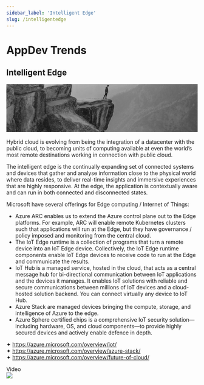 ```yaml
---
sidebar_label: 'Intelligent Edge'
slug: /intelligentedge
---
```


# AppDev Trends

## Intelligent Edge

![](images/15-intelligentedge.png)

Hybrid cloud is evolving from being the integration of a datacenter with the public cloud, to becoming units of computing available at even the world’s most remote destinations working in connection with public cloud.

The intelligent edge is the continually expanding set of connected systems and devices that gather and analyse information close to the physical world where data resides, to deliver real-time insights and immersive experiences that are highly responsive. At the edge, the application is contextually aware and can run in both connected and disconnected states.

Microsoft have several offerings for Edge computing / Internet of Things:

- Azure ARC enables us to extend the Azure control plane out to the Edge platforms.  For example, ARC will enable remote Kubernetes clusters such that applications will run at the Edge, but they have governance / policy imposed and monitoring from the central cloud.
- The IoT Edge runtime is a collection of programs that turn a remote device into an IoT Edge device. Collectively, the IoT Edge runtime components enable IoT Edge devices to receive code to run at the Edge and communicate the results.
- IoT Hub is a managed service, hosted in the cloud, that acts as a central message hub for bi-directional communication between IoT applications and the devices it manages. It enables IoT solutions with reliable and secure communications between millions of IoT devices and a cloud-hosted solution backend. You can connect virtually any device to IoT Hub.
- Azure Stack are managed devices bringing the compute, storage, and intelligence of Azure to the edge.
- Azure Sphere certified chips is a comprehensive IoT security solution—including hardware, OS, and cloud components—to provide highly secured devices and actively enable defence in depth.

&#x2726; <https://azure.microsoft.com/overview/iot/>  
&#x2726; <https://azure.microsoft.com/overview/azure-stack/>  
&#x2726; <https://azure.microsoft.com/overview/future-of-cloud/>  

Video  
[![](https://i3.ytimg.com/vi/tg77o_TyLgM/mqdefault.jpg)](https://youtu.be/tg77o_TyLgM)
